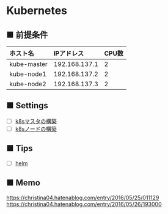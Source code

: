 # Kubernetes
## ■ 前提条件
|ホスト名|IPアドレス|CPU数|
|:---|:---|:---|
|kube-master|192.168.137.1|2|
|kube-node1|192.168.137.2|2|
|kube-node2|192.168.137.3|2|

## ■ Settings
- [ ] [k8sマスタの構築](https://github.com/thetaru/memorandum/tree/master/OS/Linux/CentOS8/k8s/k8s_master)
- [ ] [k8sノードの構築](https://github.com/thetaru/memorandum/tree/master/OS/Linux/CentOS8/k8s/k8s_node)
## ■ Tips
- [ ] [helm](https://github.com/thetaru/memorandum/tree/master/OS/Linux/CentOS8/k8s/helm)

## ■ Memo
https://christina04.hatenablog.com/entry/2016/05/25/011129  
https://christina04.hatenablog.com/entry/2016/05/26/193000
